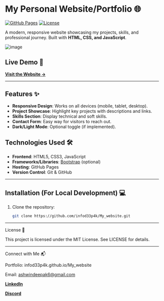 # My Personal Website/Portfolio 🌐

[![GitHub Pages](https://img.shields.io/badge/Hosted_on-GitHub_Pages-blue?logo=github)](https://infod33p4k.github.io/My_website/)
[![License](https://img.shields.io/badge/License-MIT-green)](LICENSE)

A modern, responsive website showcasing my projects, skills, and professional journey. Built with **HTML, CSS, and JavaScript**.

![image](https://github.com/user-attachments/assets/beec2bc8-8984-4e25-8750-d55d1aca3988)

## Live Demo 🔗
**[Visit the Website →](https://infod33p4k.github.io/My_website/)**

---

## Features ✨
- **Responsive Design**: Works on all devices (mobile, tablet, desktop).
- **Project Showcase**: Highlight key projects with descriptions and links.
- **Skills Section**: Display technical and soft skills.
- **Contact Form**: Easy way for visitors to reach out.
- **Dark/Light Mode**: Optional toggle (if implemented).

## Technologies Used 🛠️
- **Frontend**: HTML5, CSS3, JavaScript
- **Frameworks/Libraries**: [Bootstrap](https://getbootstrap.com/) (optional)
- **Hosting**: GitHub Pages
- **Version Control**: Git & GitHub

---

## Installation (For Local Development) 💻
1. Clone the repository:
   ```bash
   git clone https://github.com/infod33p4k/My_website.git

---

License 📄

This project is licensed under the MIT License. See LICENSE for details.

---

Connect with Me 📬

  Portfolio: infod33p4k.github.io/My_website

  Email: ashwindeepak6@gmail.com

  **[LinkedIn](https://www.linkedin.com/in/d3p4k/)**

  **[Discord](https://discord.gg/s2xTkFNQ)**
